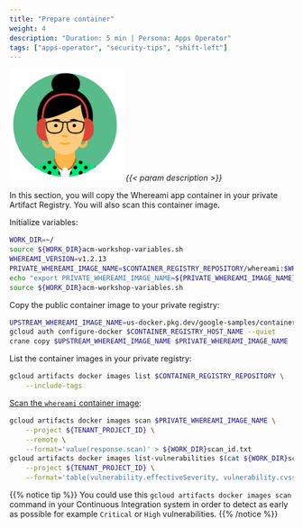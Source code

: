 ```yaml
---
title: "Prepare container"
weight: 4
description: "Duration: 5 min | Persona: Apps Operator"
tags: ["apps-operator", "security-tips", "shift-left"]
---
```

![Apps Operator](/images/apps-operator.png)
_{{< param description >}}_

In this section, you will copy the Whereami app container in your private Artifact Registry. You will also scan this container image.

Initialize variables:
```Bash
WORK_DIR=~/
source ${WORK_DIR}acm-workshop-variables.sh
WHEREAMI_VERSION=v1.2.13
PRIVATE_WHEREAMI_IMAGE_NAME=$CONTAINER_REGISTRY_REPOSITORY/whereami:$WHEREAMI_VERSION
echo "export PRIVATE_WHEREAMI_IMAGE_NAME=${PRIVATE_WHEREAMI_IMAGE_NAME}" >> ${WORK_DIR}acm-workshop-variables.sh
source ${WORK_DIR}acm-workshop-variables.sh
```

Copy the public container image to your private registry:
```Bash
UPSTREAM_WHEREAMI_IMAGE_NAME=us-docker.pkg.dev/google-samples/containers/gke/whereami:$WHEREAMI_VERSION
gcloud auth configure-docker $CONTAINER_REGISTRY_HOST_NAME --quiet
crane copy $UPSTREAM_WHEREAMI_IMAGE_NAME $PRIVATE_WHEREAMI_IMAGE_NAME
```

List the container images in your private registry:
```Bash
gcloud artifacts docker images list $CONTAINER_REGISTRY_REPOSITORY \
    --include-tags
```

[Scan the `whereami` container image](https://cloud.google.com/container-analysis/docs/on-demand-scanning-howto):
```Bash
gcloud artifacts docker images scan $PRIVATE_WHEREAMI_IMAGE_NAME \
    --project ${TENANT_PROJECT_ID} \
    --remote \
    --format='value(response.scan)' > ${WORK_DIR}scan_id.txt
gcloud artifacts docker images list-vulnerabilities $(cat ${WORK_DIR}scan_id.txt) \
    --project ${TENANT_PROJECT_ID} \
    --format='table(vulnerability.effectiveSeverity, vulnerability.cvssScore, noteName, vulnerability.packageIssue[0].affectedPackage, vulnerability.packageIssue[0].affectedVersion.name, vulnerability.packageIssue[0].fixedVersion.name)'
```
{{% notice tip %}}
You could use this `gcloud artifacts docker images scan` command in your Continuous Integration system in order to detect as early as possible for example `Critical` or `High` vulnerabilities.
{{% /notice %}}
